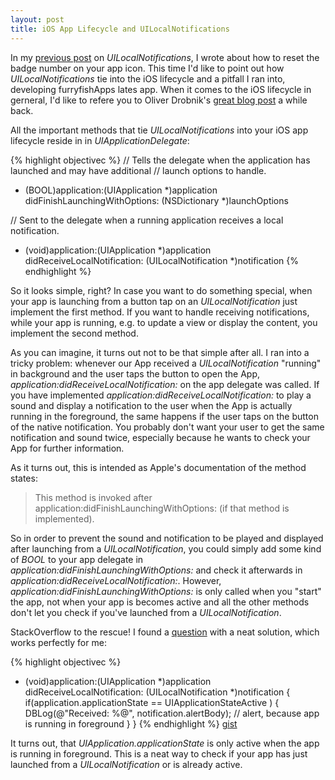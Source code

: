 ```yaml
---
layout: post
title: iOS App Lifecycle and UILocalNotifications
---
```



In my [previous post](http://dlinsin.github.com/2011/04/30/UILocalNotification.html) on *UILocalNotifications*, I wrote about how to reset the badge number on your app icon. This time I'd like to point out how *UILocalNotifications* tie into the iOS lifecycle and a pitfall I ran into, developing furryfishApps lates app. When it comes to the iOS lifecycle in gerneral, I'd like to refere you to Oliver Drobnik's [great blog post](http://www.cocoanetics.com/2010/07/understanding-ios-4-backgrounding-and-delegate-messaging/) a while back. 

All the important methods that tie *UILocalNotifications* into your iOS app lifecycle reside in in *UIApplicationDelegate*:

{% highlight objectivec %}
// Tells the delegate when the application has launched and may have additional 
// launch options to handle.
- (BOOL)application:(UIApplication *)application didFinishLaunchingWithOptions:
                                                 (NSDictionary *)launchOptions

// Sent to the delegate when a running application receives a local notification.
- (void)application:(UIApplication *)application didReceiveLocalNotification:
                                          (UILocalNotification *)notification
{% endhighlight %}

So it looks simple, right? In case you want to do something special, when your app is launching from a button tap on an *UILocalNotification* just implement the first method. If you want to handle receiving notifications, while your app is running, e.g. to update a view or display the content, you implement the second method.

As you can imagine, it turns out not to be that simple after all. I ran into a tricky problem: whenever our App received a *UILocalNotification* "running" in background and the user taps the button to open the App, *application:didReceiveLocalNotification:* on the app delegate was called. If you have implemented *application:didReceiveLocalNotification:* to play a sound and display a notification to the user when the App is actually running in the foreground, the same happens if the user taps on the button of the native notification. You probably don't want your user to get the same notification and sound twice, especially because he wants to check your App for further information.

As it turns out, this is intended as Apple's documentation of the method states:

> This method is invoked after application:didFinishLaunchingWithOptions: (if that method is implemented).

So in order to prevent the sound and notification to be played and displayed after launching from a *UILocalNotification*, you could simply add some kind of *BOOL* to your app delegate in *application:didFinishLaunchingWithOptions:* and check it afterwards in *application:didReceiveLocalNotification:*. However, *application:didFinishLaunchingWithOptions:* is only called when you "start" the app, not when your app is becomes active and all the other methods don't let you check if you've launched from a *UILocalNotification*.

StackOverflow to the rescue! I found a [question](http://stackoverflow.com/questions/4136333/test-if-app-did-become-active-from-a-uilocalnotification/5708486#5708486) with a neat solution, which works perfectly for me:

{% highlight objectivec %}
- (void)application:(UIApplication *)application didReceiveLocalNotification:
                                        (UILocalNotification *)notification {
    if(application.applicationState == UIApplicationStateActive ) { 
        DBLog(@"Received: %@", notification.alertBody);
        // alert, because app is running in foreground
    }
}
{% endhighlight %}
<a class="gist" href="https://gist.github.com/978155">gist</a>

It turns out, that *UIApplication.applicationState* is only active when the app is running in foreground. This is a neat way to check if your app has just launched from a *UILocalNotification* or is already active. 

 

